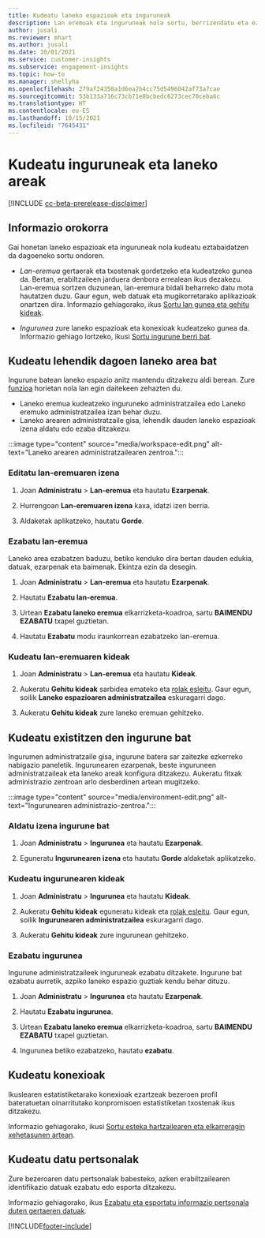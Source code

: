 ```yaml
---
title: Kudeatu laneko espazioak eta inguruneak
description: Lan eremuak eta inguruneak nola sortu, berrizendatu eta ezabatu.
author: jusali
ms.reviewer: mhart
ms.author: jusali
ms.date: 10/01/2021
ms.service: customer-insights
ms.subservice: engagement-insights
ms.topic: how-to
ms.manager: shellyha
ms.openlocfilehash: 279af24358a1d6ea2b4cc75d5496042af73a7cae
ms.sourcegitcommit: 53b133a716c73cb71e8bcbedc6273cec70ceba6c
ms.translationtype: HT
ms.contentlocale: eu-ES
ms.lasthandoff: 10/15/2021
ms.locfileid: "7645431"
---
```

# <a name="manage-environments-and-workspaces"></a>Kudeatu inguruneak eta laneko areak

[!INCLUDE [cc-beta-prerelease-disclaimer](includes/cc-beta-prerelease-disclaimer.md)]

## <a name="overview"></a>Informazio orokorra

Gai honetan laneko espazioak eta inguruneak nola kudeatu eztabaidatzen da dagoeneko sortu ondoren. 

- *Lan-eremua* gertaerak eta txostenak gordetzeko eta kudeatzeko gunea da. Bertan, erabiltzaileen jarduera denbora errealean ikus dezakezu. Lan-eremua sortzen duzunean, lan-eremura bidali beharreko datu mota hautatzen duzu. Gaur egun, web datuak eta mugikorretarako aplikazioak onartzen dira. Informazio gehiagorako, ikus [Sortu lan gunea eta gehitu kideak](create-workspace.md).

- *Ingurunea* zure laneko espazioak eta konexioak kudeatzeko gunea da. Informazio gehiago lortzeko, ikusi [Sortu ingurune berri bat](create-new-environment.md).

## <a name="manage-an-existing-workspace"></a>Kudeatu lehendik dagoen laneko area bat

Ingurune batean laneko espazio anitz mantendu ditzakezu aldi berean. Zure [funzioa](user-roles.md) horietan nola lan egin daitekeen zehazten du. 

 - Laneko eremua kudeatzeko inguruneko administratzailea edo Laneko eremuko administratzailea izan behar duzu.
 - Laneko arearen administratzaile gisa, lehendik dauden laneko espazioak izena aldatu edo ezaba ditzakezu. 

:::image type="content" source="media/workspace-edit.png" alt-text="Laneko arearen administratzailearen zentroa.":::

### <a name="edit-a-workspace-name"></a>Editatu lan-eremuaren izena

1. Joan **Administratu** > **Lan-eremua** eta hautatu **Ezarpenak**.

1. Hurrengoan **Lan-eremuaren izena** kaxa, idatzi izen berria.

1. Aldaketak aplikatzeko, hautatu **Gorde**.

### <a name="delete-a-workspace"></a>Ezabatu lan-eremua

Laneko area ezabatzen baduzu, betiko kenduko dira bertan dauden edukia, datuak, ezarpenak eta baimenak. Ekintza ezin da desegin.

1. Joan **Administratu** > **Lan-eremua** eta hautatu **Ezarpenak**.

1. Hautatu **Ezabatu lan-eremua**. 

1. Urtean **Ezabatu laneko eremua** elkarrizketa-koadroa, sartu **BAIMENDU EZABATU** txapel guztietan. 

1. Hautatu **Ezabatu** modu iraunkorrean ezabatzeko lan-eremua.

### <a name="manage-workspace-members"></a>Kudeatu lan-eremuaren kideak

1. Joan **Administratu** > **Lan-eremua** eta hautatu **Kideak**.

1. Aukeratu **Gehitu kideak** sarbidea emateko eta [rolak esleitu](user-roles.md). Gaur egun, soilik **Laneko espazioaren administratzailea** eskuragarri dago.

1. Aukeratu **Gehitu kideak** zure laneko eremuan gehitzeko.

## <a name="manage-an-existing-environment"></a>Kudeatu existitzen den ingurune bat

Ingurumen administratzaile gisa, ingurune batera sar zaitezke ezkerreko nabigazio paneletik. Ingurunearen ezarpenak, beste inguruneen administratzaileak eta laneko areak konfigura ditzakezu. Aukeratu fitxak administrazio zentroan arlo desberdinen artean mugitzeko.

:::image type="content" source="media/environment-edit.png" alt-text="Ingurunearen administrazio-zentroa.":::

### <a name="rename-an-environment"></a>Aldatu izena ingurune bat

1. Joan **Administratu** > **Ingurunea** eta hautatu **Ezarpenak**.

1. Eguneratu **Ingurunearen izena** eta hautatu **Gorde** aldaketak aplikatzeko.

### <a name="manage-environment-members"></a>Kudeatu ingurunearen kideak

1. Joan **Administratu** > **Ingurunea** eta hautatu **Kideak**.

1. Aukeratu **Gehitu kideak** eguneratu kideak eta [rolak esleitu](user-roles.md). Gaur egun, soilik **Ingurunearen administratzailea** eskuragarri dago.

1. Aukeratu **Gehitu kideak** zure ingurunean gehitzeko.

### <a name="delete-an-environment"></a>Ezabatu ingurunea

Ingurune administratzaileek inguruneak ezabatu ditzakete. Ingurune bat ezabatu aurretik, azpiko laneko espazio guztiak kendu behar dituzu.

1. Joan **Administratu** > **Ingurunea** eta hautatu **Ezarpenak**.

1. Hautatu **Ezabatu ingurunea**. 

1. Urtean **Ezabatu laneko eremua** elkarrizketa-koadroa, sartu **BAIMENDU EZABATU** txapel guztietan. 

1. Ingurunea betiko ezabatzeko, hautatu **ezabatu**.

## <a name="manage-connections"></a>Kudeatu konexioak

Ikuslearen estatistiketarako konexioak ezartzeak bezeroen profil bateratuetan oinarritutako konpromisoen estatistiketan txostenak ikus ditzakezu. 

Informazio gehiagorako, ikusi [Sortu esteka hartzailearen eta elkarreragin xehetasunen artean](integrate-audience-insights-engagement-insights.md).

## <a name="manage-personal-data"></a>Kudeatu datu pertsonalak

Zure bezeroaren datu pertsonalak babesteko, azken erabiltzailearen identifikazio datuak ezabatu edo esporta ditzakezu.

Informazio gehiagorako, ikus [Ezabatu eta esportatu informazio pertsonala duten gertaeren datuak](delete-export-personal-data.md).


[!INCLUDE[footer-include](../includes/footer-banner.md)]
